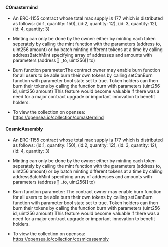 #### COmastermind
- An ERC-1155 contract whose total max supply is 177 which is distributed as follows:
(id:1, quantity: 150), (id:2, quantity: 12), (id: 3, quantity: 12), (id: 4, quantity: 3)

- Minting can only be done by the owner: either by minting each token seperately by calling the mint function with the parameters (address to, uint256 amount) or by batch minting different tokens at a time by calling addressBatchMint specifying array of addresses and amounts with parameters (address[] _to, uint256[] to)

- Burn function parameter:The contract owner may enable burn function for all users to be able burn their own tokens by calling setCanBurn function with parameter bool state set to true. Token holders can then burn their tokens by calling the function burn with parameters (uint256 id, uint256 amount) This feature would become valuable if there was a need for a major contract upgrade or important innovation to benefit holders. 

- To view the collection on opensea: https://opensea.io/collection/comastermind

#### CosmicAssembly
- An ERC-1155 contract whose total max supply is 177 which is distributed as follows:
(id:1, quantity: 150), (id:2, quantity: 12), (id: 3, quantity: 12), (id: 4, quantity: 3)

- Minting can only be done by the owner: either by minting each token seperately by calling the mint function with the parameters (address to, uint256 amount) or by batch minting different tokens at a time by calling addressBatchMint specifying array of addresses and amounts with parameters (address[] _to, uint256[] to)

- Burn function parameter: The contract owner may enable burn function for all users to be able burn their own tokens by calling setCanBurn function with parameter bool state set to true. Token holders can then burn their tokens by calling the function burn with parameters (uint256 id, uint256 amount) This feature would become valuable if there was a need for a major contract upgrade or important innovation to benefit holders. 

- To view the collection on opensea: https://opensea.io/collection/cosmicassembly
